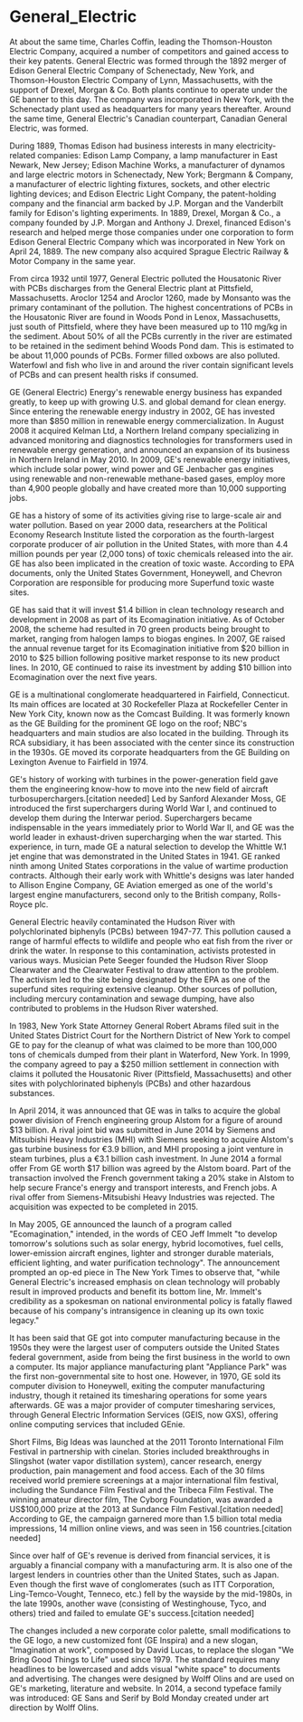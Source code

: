 # General_Electric

At about the same time, Charles Coffin, leading the Thomson-Houston Electric Company, acquired a number of competitors and gained access to their key patents. General Electric was formed through the 1892 merger of Edison General Electric Company of Schenectady, New York, and Thomson-Houston Electric Company of Lynn, Massachusetts, with the support of Drexel, Morgan & Co. Both plants continue to operate under the GE banner to this day. The company was incorporated in New York, with the Schenectady plant used as headquarters for many years thereafter. Around the same time, General Electric's Canadian counterpart, Canadian General Electric, was formed.

During 1889, Thomas Edison had business interests in many electricity-related companies: Edison Lamp Company, a lamp manufacturer in East Newark, New Jersey; Edison Machine Works, a manufacturer of dynamos and large electric motors in Schenectady, New York; Bergmann & Company, a manufacturer of electric lighting fixtures, sockets, and other electric lighting devices; and Edison Electric Light Company, the patent-holding company and the financial arm backed by J.P. Morgan and the Vanderbilt family for Edison's lighting experiments. In 1889, Drexel, Morgan & Co., a company founded by J.P. Morgan and Anthony J. Drexel, financed Edison's research and helped merge those companies under one corporation to form Edison General Electric Company which was incorporated in New York on April 24, 1889. The new company also acquired Sprague Electric Railway & Motor Company in the same year.

From circa 1932 until 1977, General Electric polluted the Housatonic River with PCBs discharges from the General Electric plant at Pittsfield, Massachusetts. Aroclor 1254 and Aroclor 1260, made by Monsanto was the primary contaminant of the pollution. The highest concentrations of PCBs in the Housatonic River are found in Woods Pond in Lenox, Massachusetts, just south of Pittsfield, where they have been measured up to 110 mg/kg in the sediment. About 50% of all the PCBs currently in the river are estimated to be retained in the sediment behind Woods Pond dam. This is estimated to be about 11,000 pounds of PCBs. Former filled oxbows are also polluted. Waterfowl and fish who live in and around the river contain significant levels of PCBs and can present health risks if consumed.

GE (General Electric) Energy's renewable energy business has expanded greatly, to keep up with growing U.S. and global demand for clean energy. Since entering the renewable energy industry in 2002, GE has invested more than $850 million in renewable energy commercialization. In August 2008 it acquired Kelman Ltd, a Northern Ireland company specializing in advanced monitoring and diagnostics technologies for transformers used in renewable energy generation, and announced an expansion of its business in Northern Ireland in May 2010. In 2009, GE's renewable energy initiatives, which include solar power, wind power and GE Jenbacher gas engines using renewable and non-renewable methane-based gases, employ more than 4,900 people globally and have created more than 10,000 supporting jobs.

GE has a history of some of its activities giving rise to large-scale air and water pollution. Based on year 2000 data, researchers at the Political Economy Research Institute listed the corporation as the fourth-largest corporate producer of air pollution in the United States, with more than 4.4 million pounds per year (2,000 tons) of toxic chemicals released into the air. GE has also been implicated in the creation of toxic waste. According to EPA documents, only the United States Government, Honeywell, and Chevron Corporation are responsible for producing more Superfund toxic waste sites.

GE has said that it will invest $1.4 billion in clean technology research and development in 2008 as part of its Ecomagination initiative. As of October 2008, the scheme had resulted in 70 green products being brought to market, ranging from halogen lamps to biogas engines. In 2007, GE raised the annual revenue target for its Ecomagination initiative from $20 billion in 2010 to $25 billion following positive market response to its new product lines. In 2010, GE continued to raise its investment by adding $10 billion into Ecomagination over the next five years.

GE is a multinational conglomerate headquartered in Fairfield, Connecticut. Its main offices are located at 30 Rockefeller Plaza at Rockefeller Center in New York City, known now as the Comcast Building. It was formerly known as the GE Building for the prominent GE logo on the roof; NBC's headquarters and main studios are also located in the building. Through its RCA subsidiary, it has been associated with the center since its construction in the 1930s. GE moved its corporate headquarters from the GE Building on Lexington Avenue to Fairfield in 1974.

GE's history of working with turbines in the power-generation field gave them the engineering know-how to move into the new field of aircraft turbosuperchargers.[citation needed] Led by Sanford Alexander Moss, GE introduced the first superchargers during World War I, and continued to develop them during the Interwar period. Superchargers became indispensable in the years immediately prior to World War II, and GE was the world leader in exhaust-driven supercharging when the war started. This experience, in turn, made GE a natural selection to develop the Whittle W.1 jet engine that was demonstrated in the United States in 1941. GE ranked ninth among United States corporations in the value of wartime production contracts. Although their early work with Whittle's designs was later handed to Allison Engine Company, GE Aviation emerged as one of the world's largest engine manufacturers, second only to the British company, Rolls-Royce plc.

General Electric heavily contaminated the Hudson River with polychlorinated biphenyls (PCBs) between 1947-77. This pollution caused a range of harmful effects to wildlife and people who eat fish from the river or drink the water. In response to this contamination, activists protested in various ways. Musician Pete Seeger founded the Hudson River Sloop Clearwater and the Clearwater Festival to draw attention to the problem. The activism led to the site being designated by the EPA as one of the superfund sites requiring extensive cleanup. Other sources of pollution, including mercury contamination and sewage dumping, have also contributed to problems in the Hudson River watershed.

In 1983, New York State Attorney General Robert Abrams filed suit in the United States District Court for the Northern District of New York to compel GE to pay for the cleanup of what was claimed to be more than 100,000 tons of chemicals dumped from their plant in Waterford, New York. In 1999, the company agreed to pay a $250 million settlement in connection with claims it polluted the Housatonic River (Pittsfield, Massachusetts) and other sites with polychlorinated biphenyls (PCBs) and other hazardous substances.

In April 2014, it was announced that GE was in talks to acquire the global power division of French engineering group Alstom for a figure of around $13 billion. A rival joint bid was submitted in June 2014 by Siemens and Mitsubishi Heavy Industries (MHI) with Siemens seeking to acquire Alstom's gas turbine business for €3.9 billion, and MHI proposing a joint venture in steam turbines, plus a €3.1 billion cash investment. In June 2014 a formal offer From GE worth $17 billion was agreed by the Alstom board. Part of the transaction involved the French government taking a 20% stake in Alstom to help secure France's energy and transport interests, and French jobs. A rival offer from Siemens-Mitsubishi Heavy Industries was rejected. The acquisition was expected to be completed in 2015.

In May 2005, GE announced the launch of a program called "Ecomagination," intended, in the words of CEO Jeff Immelt "to develop tomorrow's solutions such as solar energy, hybrid locomotives, fuel cells, lower-emission aircraft engines, lighter and stronger durable materials, efficient lighting, and water purification technology". The announcement prompted an op-ed piece in The New York Times to observe that, "while General Electric's increased emphasis on clean technology will probably result in improved products and benefit its bottom line, Mr. Immelt's credibility as a spokesman on national environmental policy is fatally flawed because of his company's intransigence in cleaning up its own toxic legacy."

It has been said that GE got into computer manufacturing because in the 1950s they were the largest user of computers outside the United States federal government, aside from being the first business in the world to own a computer. Its major appliance manufacturing plant "Appliance Park" was the first non-governmental site to host one. However, in 1970, GE sold its computer division to Honeywell, exiting the computer manufacturing industry, though it retained its timesharing operations for some years afterwards. GE was a major provider of computer timesharing services, through General Electric Information Services (GEIS, now GXS), offering online computing services that included GEnie.

Short Films, Big Ideas was launched at the 2011 Toronto International Film Festival in partnership with cinelan. Stories included breakthroughs in Slingshot (water vapor distillation system), cancer research, energy production, pain management and food access. Each of the 30 films received world premiere screenings at a major international film festival, including the Sundance Film Festival and the Tribeca Film Festival. The winning amateur director film, The Cyborg Foundation, was awarded a US$100,000 prize at the 2013 at Sundance Film Festival.[citation needed] According to GE, the campaign garnered more than 1.5 billion total media impressions, 14 million online views, and was seen in 156 countries.[citation needed]

Since over half of GE's revenue is derived from financial services, it is arguably a financial company with a manufacturing arm. It is also one of the largest lenders in countries other than the United States, such as Japan. Even though the first wave of conglomerates (such as ITT Corporation, Ling-Temco-Vought, Tenneco, etc.) fell by the wayside by the mid-1980s, in the late 1990s, another wave (consisting of Westinghouse, Tyco, and others) tried and failed to emulate GE's success.[citation needed]

The changes included a new corporate color palette, small modifications to the GE logo, a new customized font (GE Inspira) and a new slogan, "Imagination at work", composed by David Lucas, to replace the slogan "We Bring Good Things to Life" used since 1979. The standard requires many headlines to be lowercased and adds visual "white space" to documents and advertising. The changes were designed by Wolff Olins and are used on GE's marketing, literature and website. In 2014, a second typeface family was introduced: GE Sans and Serif by Bold Monday created under art direction by Wolff Olins.